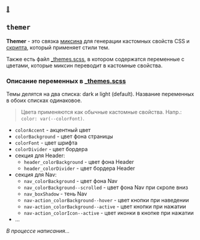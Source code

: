 [📁](.)

## `themer`
**Themer** - это связка [миксина](_index.scss) для генерации кастомных свойств CSS и [скрипта](../../scripts/themer.js), который применяет стили тем.

Также есть файл [_themes.scss](_themes.scss), в котором содержатся переменные с цветами, которые миксин переводит в кастомные свойства.

### Описание переменных в [_themes.scss](_themes.scss)
Темы делятся на два списка: dark и light (default). Название переменных в обоих списках одинаковое.

> Цвета применяются как обычные кастомные свойства. Напр.: `color: var(--colorFont)`.

- `colorAccent` - акцентный цвет
- `colorBackground` - цвет фона страницы
- `colorFont` - цвет шрифта
- `colorDivider` - цвет бордера
- секция для Header:
  - `header_colorBackground` - цвет фона Header
  - `header_colorDivider` - цвет бордера Header
- секция для Nav:
  -	`nav_colorBackground` - цвет фона Nav
  -	`nav_colorBackground--scrolled` - цвет фона Nav при скроле вниз
  -	`nav_boxShadow` - тень Nav
  -	`nav-action_colorBackground--hover` - цвет кнопки при наведении
  -	`nav-action_colorBackground--active` - цвет кнопки при нажатии
  -	`nav-action_colorIcon--active` - цвет иконки в кнопке при нажатии
- ...

*В процессе написания...*
